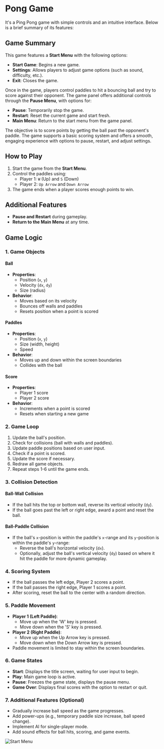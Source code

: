 # Pong Game

It's a Ping Pong game with simple controls and an intuitive interface. Below is a brief summary of its features:

## Game Summary

This game features a **Start Menu** with the following options:

- **Start Game**: Begins a new game.
- **Settings**: Allows players to adjust game options (such as sound, difficulty, etc.).
- **Exit**: Closes the game.

Once in the game, players control paddles to hit a bouncing ball and try to score against their opponent. The game panel offers additional controls through the **Pause Menu**, with options for:

- **Pause**: Temporarily stop the game.
- **Restart**: Reset the current game and start fresh.
- **Main Menu**: Return to the start menu from the game panel.

The objective is to score points by getting the ball past the opponent's paddle. The game supports a basic scoring system and offers a smooth, engaging experience with options to pause, restart, and adjust settings.

## How to Play
1. Start the game from the **Start Menu**.
2. Control the paddles using:
   - Player 1: `W` (Up) and `S` (Down)
   - Player 2: `Up Arrow` and `Down Arrow`
3. The game ends when a player scores enough points to win.

## Additional Features
- **Pause and Restart** during gameplay.
- **Return to the Main Menu** at any time.


## Game Logic

### 1. Game Objects

#### Ball
- **Properties**:  
  - Position (`x`, `y`)  
  - Velocity (`dx`, `dy`)  
  - Size (radius)
- **Behavior**:  
  - Moves based on its velocity  
  - Bounces off walls and paddles  
  - Resets position when a point is scored

#### Paddles
- **Properties**:  
  - Position (`x`, `y`)  
  - Size (width, height)  
  - Speed
- **Behavior**:  
  - Moves up and down within the screen boundaries  
  - Collides with the ball

#### Score
- **Properties**:  
  - Player 1 score  
  - Player 2 score
- **Behavior**:  
  - Increments when a point is scored  
  - Resets when starting a new game

### 2. Game Loop
1. Update the ball's position.
2. Check for collisions (ball with walls and paddles).
3. Update paddle positions based on user input.
4. Check if a point is scored.
5. Update the score if necessary.
6. Redraw all game objects.
7. Repeat steps 1-6 until the game ends.

### 3. Collision Detection

#### Ball-Wall Collision
- If the ball hits the top or bottom wall, reverse its vertical velocity (`dy`).
- If the ball goes past the left or right edge, award a point and reset the ball.

#### Ball-Paddle Collision
- If the ball's `x`-position is within the paddle's `x`-range and its `y`-position is within the paddle's `y`-range:
  - Reverse the ball's horizontal velocity (`dx`).
  - Optionally, adjust the ball's vertical velocity (`dy`) based on where it hit the paddle for more dynamic gameplay.

### 4. Scoring System
- If the ball passes the left edge, Player 2 scores a point.
- If the ball passes the right edge, Player 1 scores a point.
- After scoring, reset the ball to the center with a random direction.

### 5. Paddle Movement
- **Player 1 (Left Paddle)**:  
  - Move up when the 'W' key is pressed.
  - Move down when the 'S' key is pressed.
- **Player 2 (Right Paddle)**:  
  - Move up when the Up Arrow key is pressed.
  - Move down when the Down Arrow key is pressed.
- Paddle movement is limited to stay within the screen boundaries.

### 6. Game States
- **Start**: Displays the title screen, waiting for user input to begin.
- **Play**: Main game loop is active.
- **Pause**: Freezes the game state, displays the pause menu.
- **Game Over**: Displays final scores with the option to restart or quit.

### 7. Additional Features (Optional)
- Gradually increase ball speed as the game progresses.
- Add power-ups (e.g., temporary paddle size increase, ball speed change).
- Implement AI for single-player mode.
- Add sound effects for ball hits, scoring, and game events.

![Start Menu]([image_url](https://github.com/skyachiver/GUI-Ping-Pong-Game/blob/main/Screenshot%202024-10-13%20151051.png?raw=true))



